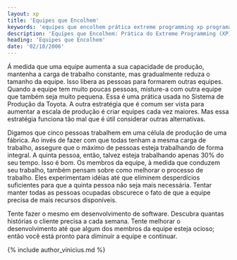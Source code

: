 ```yaml
---
layout: xp
title: 'Equipes que Encolhem'
keywords: 'equipes que encolhem prática extreme programming xp programação extrema'
description: 'Equipes que Encolhem: Prática do Extreme Programming (XP)'
heading: 'Equipes que Encolhem'
date: '02/10/2006'
---
```


Á medida que uma equipe aumenta a sua capacidade de produção, mantenha a carga de trabalho constante, mas gradualmente reduza o tamanho da equipe. Isso libera as pessoas para formarem outras equipes. Quando a equipe tem muito poucas pessoas, misture-a com outra equipe que também seja muito pequena. Essa é uma prática usada no Sistema de Produção da Toyota. A outra estratégia que é comum ser vista para aumentar a escala de produção é criar equipes cada vez maiores. Mas essa estratégia funciona tão mal que é útil considerar outras alternativas.

Digamos que cinco pessoas trabalhem em uma célula de produção de uma fábrica. Ao invés de fazer com que todas tenham a mesma carga de trabalho, assegure que o máximo de pessoas esteja trabalhando de forma integral. A quinta pessoa, então, talvez esteja trabalhando apenas 30% do seu tempo. Isso é bom. Os membros da equipe, à medida que conduzem seu trabalho, também pensam sobre como melhorar o processo de trabalho. Eles experimentam idéias até que eliminem desperdícios suficientes para que a quinta pessoa não seja mais necessária. Tentar manter todas as pessoas ocupadas obscurece o fato de que a equipe precisa de mais recursos disponíveis. 

Tente fazer o mesmo em desenvolvimento de software. Descubra quantas histórias o cliente precisa a cada semana. Tente melhorar o desenvolvimento até que algum dos membros da equipe esteja ocioso; então você está pronto para diminuir a equipe e continuar.

{% include author_vinicius.md %}